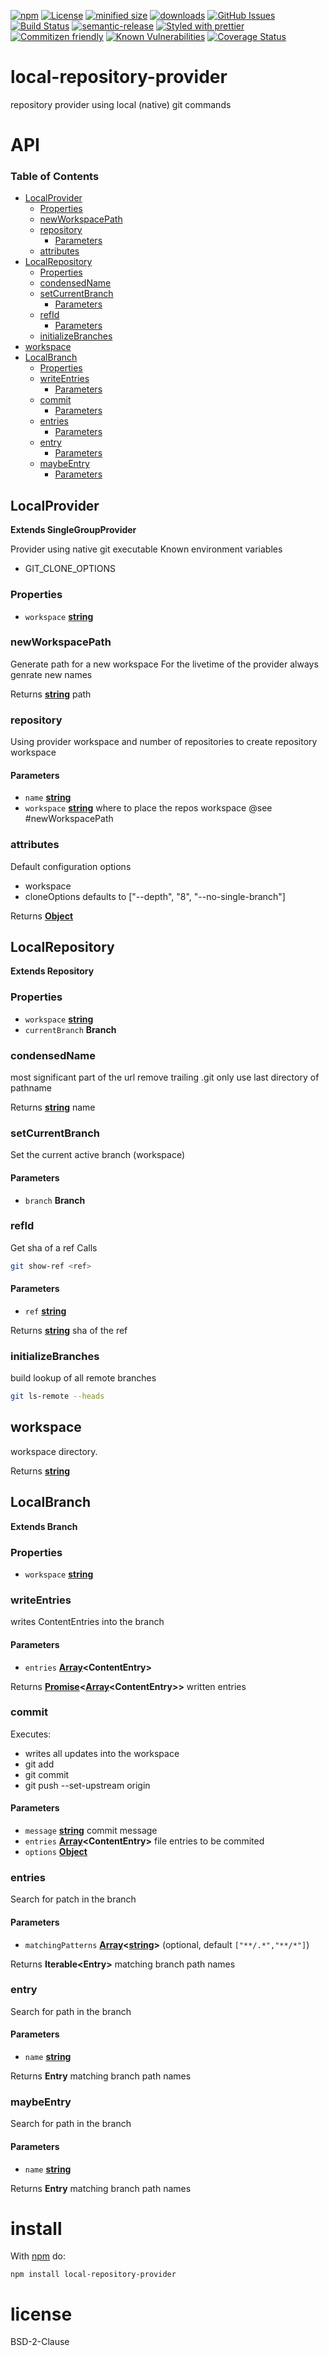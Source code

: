 [![npm](https://img.shields.io/npm/v/local-repository-provider.svg)](https://www.npmjs.com/package/local-repository-provider)
[![License](https://img.shields.io/badge/License-BSD%203--Clause-blue.svg)](https://opensource.org/licenses/BSD-3-Clause)
[![minified size](https://badgen.net/bundlephobia/min/local-repository-provider)](https://bundlephobia.com/result?p=local-repository-provider)
[![downloads](http://img.shields.io/npm/dm/local-repository-provider.svg?style=flat-square)](https://npmjs.org/package/local-repository-provider)
[![GitHub Issues](https://img.shields.io/github/issues/arlac77/local-repository-provider.svg?style=flat-square)](https://github.com/arlac77/local-repository-provider/issues)
[![Build Status](https://travis-ci.com/arlac77/local-repository-provider.svg?branch=master)](https://travis-ci.com/arlac77/local-repository-provider)
[![semantic-release](https://img.shields.io/badge/%20%20%F0%9F%93%A6%F0%9F%9A%80-semantic--release-e10079.svg)](https://github.com/arlac77/local-repository-provider.git)
[![Styled with prettier](https://img.shields.io/badge/styled_with-prettier-ff69b4.svg)](https://github.com/prettier/prettier)
[![Commitizen friendly](https://img.shields.io/badge/commitizen-friendly-brightgreen.svg)](http://commitizen.github.io/cz-cli/)
[![Known Vulnerabilities](https://snyk.io/test/github/arlac77/local-repository-provider/badge.svg)](https://snyk.io/test/github/arlac77/local-repository-provider)
[![Coverage Status](https://coveralls.io/repos/arlac77/local-repository-provider/badge.svg)](https://coveralls.io/r/arlac77/local-repository-provider)

# local-repository-provider

repository provider using local (native) git commands

# API

<!-- Generated by documentation.js. Update this documentation by updating the source code. -->

### Table of Contents

-   [LocalProvider](#localprovider)
    -   [Properties](#properties)
    -   [newWorkspacePath](#newworkspacepath)
    -   [repository](#repository)
        -   [Parameters](#parameters)
    -   [attributes](#attributes)
-   [LocalRepository](#localrepository)
    -   [Properties](#properties-1)
    -   [condensedName](#condensedname)
    -   [setCurrentBranch](#setcurrentbranch)
        -   [Parameters](#parameters-1)
    -   [refId](#refid)
        -   [Parameters](#parameters-2)
    -   [initializeBranches](#initializebranches)
-   [workspace](#workspace)
-   [LocalBranch](#localbranch)
    -   [Properties](#properties-2)
    -   [writeEntries](#writeentries)
        -   [Parameters](#parameters-3)
    -   [commit](#commit)
        -   [Parameters](#parameters-4)
    -   [entries](#entries)
        -   [Parameters](#parameters-5)
    -   [entry](#entry)
        -   [Parameters](#parameters-6)
    -   [maybeEntry](#maybeentry)
        -   [Parameters](#parameters-7)

## LocalProvider

**Extends SingleGroupProvider**

Provider using native git executable
Known environment variables

-   GIT_CLONE_OPTIONS

### Properties

-   `workspace` **[string](https://developer.mozilla.org/docs/Web/JavaScript/Reference/Global_Objects/String)** 

### newWorkspacePath

Generate path for a new workspace
For the livetime of the provider always genrate new names

Returns **[string](https://developer.mozilla.org/docs/Web/JavaScript/Reference/Global_Objects/String)** path

### repository

Using provider workspace and number of repositories to create repository workspace

#### Parameters

-   `name` **[string](https://developer.mozilla.org/docs/Web/JavaScript/Reference/Global_Objects/String)** 
-   `workspace` **[string](https://developer.mozilla.org/docs/Web/JavaScript/Reference/Global_Objects/String)** where to place the repos workspace @see #newWorkspacePath

### attributes

Default configuration options

-   workspace
-   cloneOptions defaults to ["--depth", "8", "--no-single-branch"]

Returns **[Object](https://developer.mozilla.org/docs/Web/JavaScript/Reference/Global_Objects/Object)** 

## LocalRepository

**Extends Repository**

### Properties

-   `workspace` **[string](https://developer.mozilla.org/docs/Web/JavaScript/Reference/Global_Objects/String)** 
-   `currentBranch` **Branch** 

### condensedName

most significant part of the url
remove trailing .git
only use last directory of pathname

Returns **[string](https://developer.mozilla.org/docs/Web/JavaScript/Reference/Global_Objects/String)** name

### setCurrentBranch

Set the current active branch (workspace)

#### Parameters

-   `branch` **Branch** 

### refId

Get sha of a ref
Calls

```sh
git show-ref <ref>
```

#### Parameters

-   `ref` **[string](https://developer.mozilla.org/docs/Web/JavaScript/Reference/Global_Objects/String)** 

Returns **[string](https://developer.mozilla.org/docs/Web/JavaScript/Reference/Global_Objects/String)** sha of the ref

### initializeBranches

build lookup of all remote branches

```sh
git ls-remote --heads
```

## workspace

workspace directory.

Returns **[string](https://developer.mozilla.org/docs/Web/JavaScript/Reference/Global_Objects/String)** 

## LocalBranch

**Extends Branch**

### Properties

-   `workspace` **[string](https://developer.mozilla.org/docs/Web/JavaScript/Reference/Global_Objects/String)** 

### writeEntries

writes ContentEntries into the branch

#### Parameters

-   `entries` **[Array](https://developer.mozilla.org/docs/Web/JavaScript/Reference/Global_Objects/Array)&lt;ContentEntry>** 

Returns **[Promise](https://developer.mozilla.org/docs/Web/JavaScript/Reference/Global_Objects/Promise)&lt;[Array](https://developer.mozilla.org/docs/Web/JavaScript/Reference/Global_Objects/Array)&lt;ContentEntry>>** written entries

### commit

Executes:

-   writes all updates into the workspace
-   git add
-   git commit
-   git push --set-upstream origin

#### Parameters

-   `message` **[string](https://developer.mozilla.org/docs/Web/JavaScript/Reference/Global_Objects/String)** commit message
-   `entries` **[Array](https://developer.mozilla.org/docs/Web/JavaScript/Reference/Global_Objects/Array)&lt;ContentEntry>** file entries to be commited
-   `options` **[Object](https://developer.mozilla.org/docs/Web/JavaScript/Reference/Global_Objects/Object)** 

### entries

Search for patch in the branch

#### Parameters

-   `matchingPatterns` **[Array](https://developer.mozilla.org/docs/Web/JavaScript/Reference/Global_Objects/Array)&lt;[string](https://developer.mozilla.org/docs/Web/JavaScript/Reference/Global_Objects/String)>**  (optional, default `["**/.*","**/*"]`)

Returns **Iterable&lt;Entry>** matching branch path names

### entry

Search for path in the branch

#### Parameters

-   `name` **[string](https://developer.mozilla.org/docs/Web/JavaScript/Reference/Global_Objects/String)** 

Returns **Entry** matching branch path names

### maybeEntry

Search for path in the branch

#### Parameters

-   `name` **[string](https://developer.mozilla.org/docs/Web/JavaScript/Reference/Global_Objects/String)** 

Returns **Entry** matching branch path names

# install

With [npm](http://npmjs.org) do:

```shell
npm install local-repository-provider
```

# license

BSD-2-Clause
